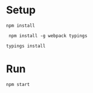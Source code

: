 # Setup
``` npm install ```

``` npm install -g webpack typings```

``` typings install ```

# Run
``` npm start ```



